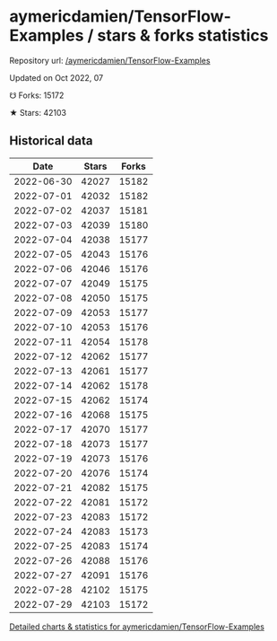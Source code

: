 # aymericdamien/TensorFlow-Examples / stars & forks statistics

Repository url: [/aymericdamien/TensorFlow-Examples](https://github.com/aymericdamien/TensorFlow-Examples)

Updated on Oct 2022, 07

☋ Forks: 15172

★ Stars: 42103

## Historical data
| Date | Stars | Forks |
|------|-------|-------|
| 2022-06-30 | 42027 | 15182 | 
| 2022-07-01 | 42032 | 15182 | 
| 2022-07-02 | 42037 | 15181 | 
| 2022-07-03 | 42039 | 15180 | 
| 2022-07-04 | 42038 | 15177 | 
| 2022-07-05 | 42043 | 15176 | 
| 2022-07-06 | 42046 | 15176 | 
| 2022-07-07 | 42049 | 15175 | 
| 2022-07-08 | 42050 | 15175 | 
| 2022-07-09 | 42053 | 15177 | 
| 2022-07-10 | 42053 | 15176 | 
| 2022-07-11 | 42054 | 15178 | 
| 2022-07-12 | 42062 | 15177 | 
| 2022-07-13 | 42061 | 15177 | 
| 2022-07-14 | 42062 | 15178 | 
| 2022-07-15 | 42062 | 15174 | 
| 2022-07-16 | 42068 | 15175 | 
| 2022-07-17 | 42070 | 15177 | 
| 2022-07-18 | 42073 | 15177 | 
| 2022-07-19 | 42073 | 15176 | 
| 2022-07-20 | 42076 | 15174 | 
| 2022-07-21 | 42082 | 15175 | 
| 2022-07-22 | 42081 | 15172 | 
| 2022-07-23 | 42083 | 15172 | 
| 2022-07-24 | 42083 | 15173 | 
| 2022-07-25 | 42083 | 15174 | 
| 2022-07-26 | 42088 | 15176 | 
| 2022-07-27 | 42091 | 15176 | 
| 2022-07-28 | 42102 | 15175 | 
| 2022-07-29 | 42103 | 15172 | 


[Detailed charts & statistics for aymericdamien/TensorFlow-Examples](https://reviewgithub.com/rep/aymericdamien/TensorFlow-Examples)
